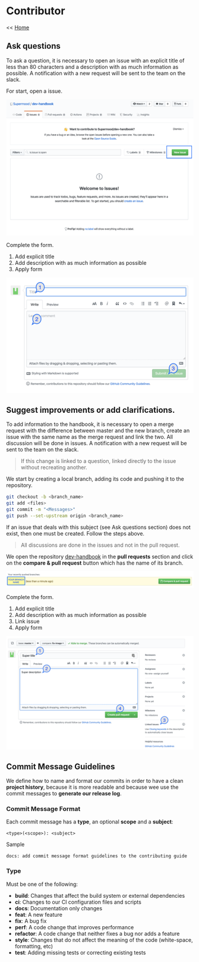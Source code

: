 # Contributor

<< [Home](/README.md)

## Ask questions

To ask a question, it is necessary to open an issue with an explicit title of less than 80 characters and a description with as much information as possible. A notification with a new request will be sent to the team on the slack.

For start, open a issue.

![alt text](images/open_issue.png "txt test")

Complete the form.

1. Add explicit title
2. Add description with as much information as possible
3. Apply form

![alt text](images/create_issue.png "txt test")

## Suggest improvements or add clarifications.

To add information to the handbook, it is necessary to open a merge request with the difference between master and the new branch, create an issue with the same name as the merge request and link the two. All discussion will be done in issues. A notification with a new request will be sent to the team on the slack.

> If this change is linked to a question, linked directly to the issue without recreating another.

We start by creating a local branch, adding its code and pushing it to the repository.

```bash
git checkout -b <branch_name>
git add <files>
git commit -m "<Messages>"
git push --set-upstream origin <branch_name>
```

If an issue that deals with this subject (see Ask questions section) does not exist, then one must be created. Follow the steps above.

> All discussions are done in the issues and not in the pull request.

We open the repository [dev-handbook](https://github.com/Supermood/dev-handbook/pulls) in the __pull requests__ section and click on the __compare & pull request__ button which has the name of its branch.

![alt text](images/compare_pull_request.png "txt test")

Complete the form.

1. Add explicit title
2. Add description with as much information as possible
3. Link issue
4. Apply form

![alt text](images/create_pull_request.png "txt test")

## Commit Message Guidelines

We define how to name and format our commits in order to have a clean **project history**, because it is more readable and because wee use the commit messages to **generate our release log**.

### Commit Message Format

Each commit message has a **type**, an optional **scope** and a **subject**:

```
<type>(<scope>): <subject>
```

Sample
```
docs: add commit message format guidelines to the contributing guide
```

### Type
Must be one of the following:

* **build**: Changes that affect the build system or external dependencies
* **ci**: Changes to our CI configuration files and scripts
* **docs**: Documentation only changes
* **feat**: A new feature
* **fix**: A bug fix
* **perf**: A code change that improves performance
* **refactor**: A code change that neither fixes a bug nor adds a feature
* **style**: Changes that do not affect the meaning of the code (white-space, formatting, etc)
* **test**: Adding missing tests or correcting existing tests

